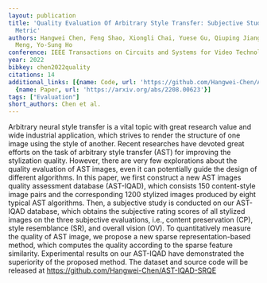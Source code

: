 ```yaml
---
layout: publication
title: 'Quality Evaluation Of Arbitrary Style Transfer: Subjective Study And Objective
  Metric'
authors: Hangwei Chen, Feng Shao, Xiongli Chai, Yuese Gu, Qiuping Jiang, Xiangchao
  Meng, Yo-Sung Ho
conference: IEEE Transactions on Circuits and Systems for Video Technology
year: 2022
bibkey: chen2022quality
citations: 14
additional_links: [{name: Code, url: 'https://github.com/Hangwei-Chen/AST-IQAD-SRQE'},
  {name: Paper, url: 'https://arxiv.org/abs/2208.00623'}]
tags: ["Evaluation"]
short_authors: Chen et al.
---
```

Arbitrary neural style transfer is a vital topic with great research value
and wide industrial application, which strives to render the structure of one
image using the style of another. Recent researches have devoted great efforts
on the task of arbitrary style transfer (AST) for improving the stylization
quality. However, there are very few explorations about the quality evaluation
of AST images, even it can potentially guide the design of different
algorithms. In this paper, we first construct a new AST images quality
assessment database (AST-IQAD), which consists 150 content-style image pairs
and the corresponding 1200 stylized images produced by eight typical AST
algorithms. Then, a subjective study is conducted on our AST-IQAD database,
which obtains the subjective rating scores of all stylized images on the three
subjective evaluations, i.e., content preservation (CP), style resemblance
(SR), and overall vision (OV). To quantitatively measure the quality of AST
image, we propose a new sparse representation-based method, which computes the
quality according to the sparse feature similarity. Experimental results on our
AST-IQAD have demonstrated the superiority of the proposed method. The dataset
and source code will be released at
https://github.com/Hangwei-Chen/AST-IQAD-SRQE